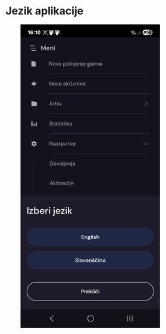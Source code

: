 # Jezik aplikacije

<figure><img src="../../../.gitbook/assets/Screenshot_20250720_161057_IGNIS Volunteer.jpg" alt="" width="375"><figcaption></figcaption></figure>
